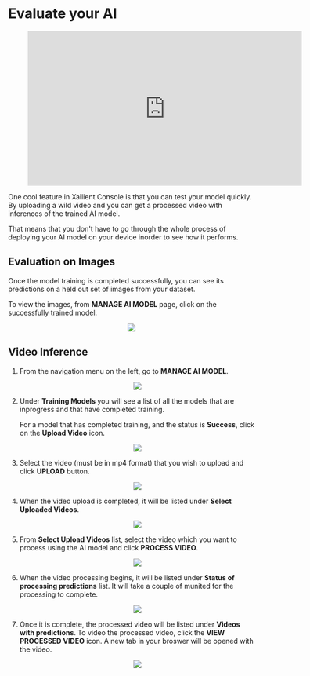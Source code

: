 # Evaluate your AI

<!-- blank line -->
<figure class="video_container">
  <iframe width="560" height="315" src="https://www.youtube.com/embed/fzq0ee5HMa4" frameborder="0" allow="accelerometer; autoplay; encrypted-media; gyroscope; picture-in-picture" allowfullscreen></iframe>
</figure>
<!-- blank line -->

One cool feature in Xailient Console is that you can test your model quickly. By uploading a wild video and you can get a processed video with inferences of the trained AI model.

That means that you don't have to go through the whole process of deploying your AI model on your device inorder to see how it performs.

## Evaluation on Images

Once the model training is completed successfully, you can see its predictions on a held out set of images from your dataset.

To view the images, from __MANAGE AI MODEL__ page, click on the successfully trained model.

<p align="center">
<img src="../img/console/Evaluation.png">
</p>

## Video Inference

1. From the navigation menu on the left, go to __MANAGE AI MODEL__.

    <p align="center">
    <img src="../img/console/nav_list_models.png">
    </p>

2. Under __Training Models__ you will see a list of all the models that are inprogress and that have completed training.

    For a model that has completed training, and the status is __Success__, click on the __Upload Video__ icon.

    <p align="center">
    <img src="../img/console/TrainedModel_uploadVideo.png">
    </p>

3. Select the video (must be in mp4 format) that you wish to upload and click __UPLOAD__ button.

    <p align="center">
    <img src="../img/console/VideoUpload.png">
    </p>

4. When the video upload is completed, it will be listed under __Select Uploaded Videos__.

    <p align="center">
    <img src="../img/console/SelectVideos.png">
    </p>

1. From __Select Upload Videos__ list, select the video which you want to process using the AI model and click __PROCESS VIDEO__.

    <p align="center">
    <img src="../img/console/ProcessVideo.png">
    </p>

2.  When the video processing begins, it will be listed under __Status of processing predictions__ list. It will take a couple of munited for the processing to complete.

    <p align="center">
    <img src="../img/console/VideoInProgress.png">
    </p>

3. Once it is complete, the processed video will be listed under __Videos with predictions__. To video the processed video, click the __VIEW PROCESSED VIDEO__ icon. A new tab in your broswer will be opened with the video. 

    <p align="center">
    <img src="../img/console/VideoWithPredictions.png">
    </p>

